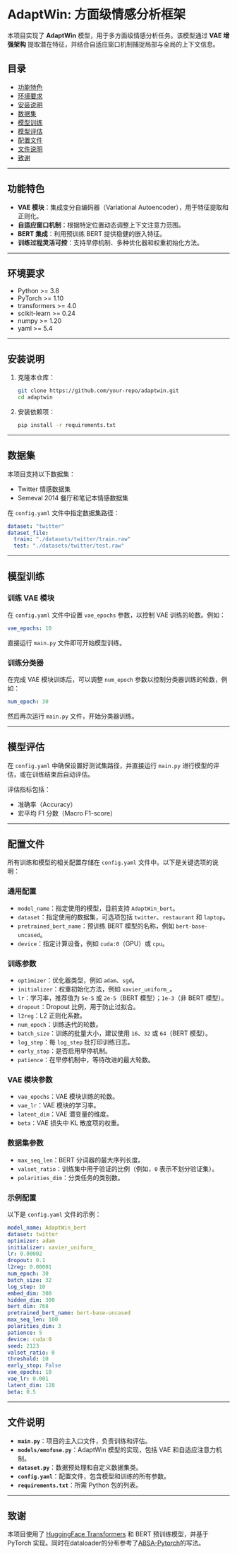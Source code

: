 # AdaptWin: 方面级情感分析框架

本项目实现了 **AdaptWin** 模型，用于多方面级情感分析任务。该模型通过 **VAE 增强架构** 提取潜在特征，并结合自适应窗口机制捕捉局部与全局的上下文信息。

## 目录
- [功能特色](#功能特色)
- [环境要求](#环境要求)
- [安装说明](#安装说明)
- [数据集](#数据集)
- [模型训练](#模型训练)
- [模型评估](#模型评估)
- [配置文件](#配置文件)
- [文件说明](#文件说明)
- [致谢](#致谢)

---

## 功能特色

- **VAE 模块**：集成变分自编码器（Variational Autoencoder），用于特征提取和正则化。
- **自适应窗口机制**：根据特定位置动态调整上下文注意力范围。
- **BERT 集成**：利用预训练 BERT 提供稳健的嵌入特征。
- **训练过程灵活可控**：支持早停机制、多种优化器和权重初始化方法。

---

## 环境要求

- Python >= 3.8
- PyTorch >= 1.10
- transformers >= 4.0
- scikit-learn >= 0.24
- numpy >= 1.20
- yaml >= 5.4

---

## 安装说明

1. 克隆本仓库：
   ```bash
   git clone https://github.com/your-repo/adaptwin.git
   cd adaptwin
   ```

2. 安装依赖项：
   ```bash
   pip install -r requirements.txt
   ```

---

## 数据集

本项目支持以下数据集：
- Twitter 情感数据集
- Semeval 2014 餐厅和笔记本情感数据集

在 `config.yaml` 文件中指定数据集路径：
```yaml
dataset: "twitter"
dataset_file:
  train: "./datasets/twitter/train.raw"
  test: "./datasets/twitter/test.raw"
```

---

## 模型训练

### 训练 VAE 模块
在 `config.yaml` 文件中设置 `vae_epochs` 参数，以控制 VAE 训练的轮数。例如：
```yaml
vae_epochs: 10
```
直接运行 `main.py` 文件即可开始模型训练。

### 训练分类器
在完成 VAE 模块训练后，可以调整 `num_epoch` 参数以控制分类器训练的轮数，例如：
```yaml
num_epoch: 30
```
然后再次运行 `main.py` 文件，开始分类器训练。

---

## 模型评估

在 `config.yaml` 中确保设置好测试集路径，并直接运行 `main.py` 进行模型的评估，或在训练结束后自动评估。

评估指标包括：
- 准确率（Accuracy）
- 宏平均 F1 分数（Macro F1-score）

---

## 配置文件

所有训练和模型的相关配置存储在 `config.yaml` 文件中。以下是关键选项的说明：

### 通用配置
- `model_name`：指定使用的模型，目前支持 `AdaptWin_bert`。
- `dataset`：指定使用的数据集，可选项包括 `twitter`、`restaurant` 和 `laptop`。
- `pretrained_bert_name`：预训练 BERT 模型的名称，例如 `bert-base-uncased`。
- `device`：指定计算设备，例如 `cuda:0`（GPU）或 `cpu`。

### 训练参数
- `optimizer`：优化器类型，例如 `adam`、`sgd`。
- `initializer`：权重初始化方法，例如 `xavier_uniform_`。
- `lr`：学习率，推荐值为 `5e-5` 或 `2e-5`（BERT 模型）；`1e-3`（非 BERT 模型）。
- `dropout`：Dropout 比例，用于防止过拟合。
- `l2reg`：L2 正则化系数。
- `num_epoch`：训练迭代的轮数。
- `batch_size`：训练的批量大小，建议使用 `16`、`32` 或 `64`（BERT 模型）。
- `log_step`：每 `log_step` 批打印训练日志。
- `early_stop`：是否启用早停机制。
- `patience`：在早停机制中，等待改进的最大轮数。

### VAE 模块参数
- `vae_epochs`：VAE 模块训练的轮数。
- `vae_lr`：VAE 模块的学习率。
- `latent_dim`：VAE 潜变量的维度。
- `beta`：VAE 损失中 KL 散度项的权重。

### 数据集参数
- `max_seq_len`：BERT 分词器的最大序列长度。
- `valset_ratio`：训练集中用于验证的比例（例如，`0` 表示不划分验证集）。
- `polarities_dim`：分类任务的类别数。

### 示例配置
以下是 `config.yaml` 文件的示例：
```yaml
model_name: AdaptWin_bert
dataset: twitter
optimizer: adam
initializer: xavier_uniform_
lr: 0.00002
dropout: 0.1
l2reg: 0.00001
num_epoch: 30
batch_size: 32
log_step: 10
embed_dim: 300
hidden_dim: 300
bert_dim: 768
pretrained_bert_name: bert-base-uncased
max_seq_len: 100
polarities_dim: 3
patience: 5
device: cuda:0
seed: 2123
valset_ratio: 0
threshold: 10
early_stop: False
vae_epochs: 10
vae_lr: 0.001
latent_dim: 128
beta: 0.5
```

---

## 文件说明

- **`main.py`**：项目的主入口文件，负责训练和评估。
- **`models/emofuse.py`**：AdaptWin 模型的实现，包括 VAE 和自适应注意力机制。
- **`dataset.py`**：数据预处理和自定义数据集类。
- **`config.yaml`**：配置文件，包含模型和训练的所有参数。
- **`requirements.txt`**：所需 Python 包的列表。

---

## 致谢

本项目使用了 [HuggingFace Transformers](https://huggingface.co/transformers/) 和 BERT 预训练模型，并基于 PyTorch 实现。同时在dataloader的分布参考了[ABSA-Pytorch](https://github.com/songyouwei/ABSA-PyTorch])的写法。